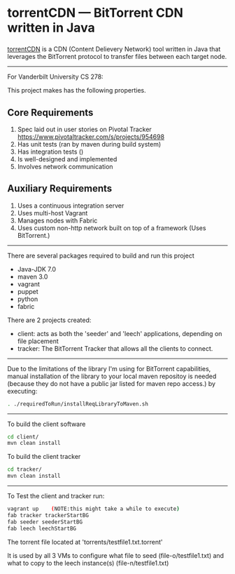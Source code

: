 # torrentCDN — BitTorrent CDN written in Java
###
[torrentCDN](/) is a CDN (Content Delievery Network) tool written in Java that leverages the BitTorrent protocol to transfer files between each target node. 

___

For Vanderbilt University CS 278:

This project makes has the following properties.


Core Requirements
--------------------
1. Spec laid out in user stories on Pivotal Tracker https://www.pivotaltracker.com/s/projects/954698
2. Has unit tests (ran by maven during build system)
3. Has integration tests ()
4. Is well-designed and implemented
5. Involves network communication


Auxiliary Requirements
-----------------------
1. Uses a continuous integration server
2. Uses multi-host Vagrant
3. Manages nodes with Fabric
4. Uses custom non-http network built on top of a framework (Uses BitTorrent.)

___
There are several packages required to build and run this project

*  Java-JDK 7.0
*  maven 3.0
*  vagrant
*  puppet
*  python
*  fabric

There are 2 projects created:

*   client: acts as both the 'seeder' and 'leech' applications, depending on file placement
*   tracker: The BitTorrent Tracker that allows all the clients to connect.

___

Due to the limitations of the library I'm using for BitTorrent capabilities, manual installation of the library to your local maven repositoy is needed (because they do not have a public jar listed for maven repo access.)
by executing:
```bash
. ./requiredToRun/installReqLibraryToMaven.sh
```

___


To build the client software 
```bash
cd client/
mvn clean install
```

To build the client tracker
```bash
cd tracker/
mvn clean install
```

___

To Test the client and tracker run:
```bash
vagrant up    (NOTE:this might take a while to execute)
fab tracker trackerStartBG
fab seeder seederStartBG
fab leech leechStartBG
```

The torrent file located at 'torrents/testfile1.txt.torrent'

It is used by all 3 VMs to configure what file to seed (file-o/testfile1.txt) and what to copy to the leech instance(s)
(file-n/testfile1.txt)
